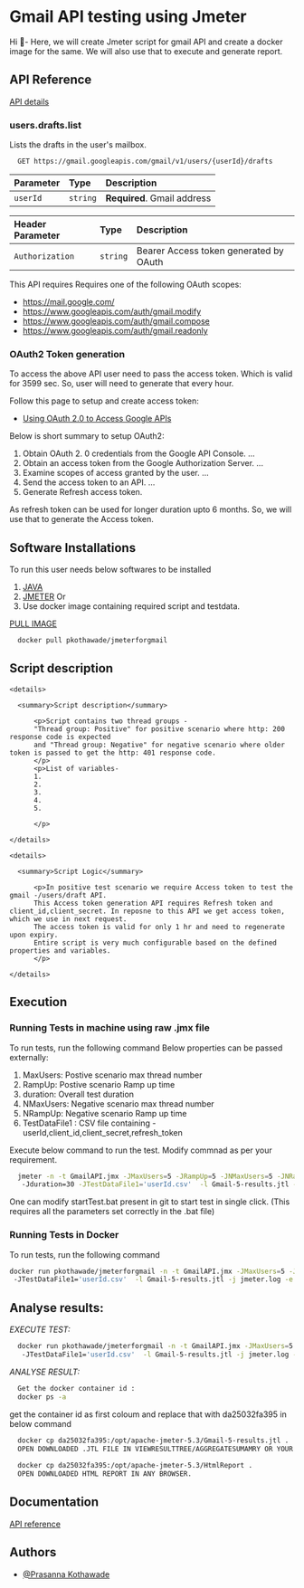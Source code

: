 
#  Gmail API testing using Jmeter

Hi :wave:- Here, we will create Jmeter script for gmail API and create a docker image for the same. We will also use that to execute and generate report.



## API Reference

[API details](https://developers.google.com/gmail/api/reference/rest/v1/users.drafts/list)

###  users.drafts.list 
Lists the drafts in the user's mailbox.
```http
  GET https://gmail.googleapis.com/gmail/v1/users/{userId}/drafts
```

| Parameter | Type     | Description                |
| :-------- | :------- | :------------------------- |
| `userId` | `string` | **Required**. Gmail address|


| Header Parameter | Type     | Description                |
| :-------- | :------- | :------------------------- |
| `Authorization` | `string` |Bearer Access token generated by OAuth|

This API requires Requires one of the following OAuth scopes:
* https://mail.google.com/
* https://www.googleapis.com/auth/gmail.modify
* https://www.googleapis.com/auth/gmail.compose
* https://www.googleapis.com/auth/gmail.readonly

### OAuth2 Token generation
To access the above API user need to pass the access token. Which is valid for 3599 sec. So, user will need to generate that every hour. 

Follow this page to setup and create access token:
* [Using OAuth 2.0 to Access Google APIs](https://developers.google.com/identity/protocols/oauth2)

Below is short summary to setup OAuth2: 
  1. Obtain OAuth 2. 0 credentials from the Google API Console. ...
  2. Obtain an access token from the Google Authorization Server. ...
  3. Examine scopes of access granted by the user. ...
  4. Send the access token to an API. ...
  5. Generate Refresh access token.
  
  As refresh token can be used for longer duration upto 6 months. So, we will use that to generate the Access token. 
  
## Software Installations

To run this user needs below softwares to be installed
1. [JAVA](https://positive-stud.medium.com/step-by-step-guide-to-install-java-on-windows-pc-c85e7778c14c) 
2. [JMETER](https://www.guru99.com/guide-to-install-jmeter.html)
Or 
1. Use docker image containing required script and testdata.  

 [PULL IMAGE](https://hub.docker.com/r/pkothawade/jmeterforgmail)
```bash
  docker pull pkothawade/jmeterforgmail
```

## Script description

    <details>
    
      <summary>Script description</summary>
      
          <p>Script contains two thread groups - 
          "Thread group: Positive" for positive scenario where http: 200 response code is expected 
          and "Thread group: Negative" for negative scenario where older token is passed to get the http: 401 response code. 
          </p>
          <p>List of variables- 
          1. 
          2. 
          3. 
          4. 
          5. 

          </p>
        
    </details>
    
    <details>
    
      <summary>Script Logic</summary>
      
          <p>In positive test scenario we require Access token to test the gmail -/users/draft API.
          This Access token generation API requires Refresh token and client_id,client_secret. In reposne to this API we get access token, which we use in next request.  
          The access token is valid for only 1 hr and need to regenerate upon expiry. 
          Entire script is very much configurable based on the defined properties and variables. 
          </p>
      
    </details>

## Execution
### Running Tests in machine using raw .jmx file

To run tests, run the following command
Below properties can be passed externally:
1. MaxUsers: Postive scenario max thread number
2. RampUp: Postive scenario Ramp up time
3. duration: Overall test duration
4. NMaxUsers: Negative scenario max thread number
5. NRampUp: Negative scenario Ramp up time
6. TestDataFile1 : CSV file containing - userId,client_id,client_secret,refresh_token 

Execute below command to run the test. Modify commnad as per your requirement.
```bash
  jmeter -n -t GmailAPI.jmx -JMaxUsers=5 -JRampUp=5 -JNMaxUsers=5 -JNRampUp=5
   -Jduration=30 -JTestDataFile1='userId.csv'  -l Gmail-5-results.jtl -j jmeter.log -e -o HtmlReport
```
One can modify startTest.bat present in git to start test in single click. (This requires all the parameters set correctly in the .bat file)

### Running Tests in Docker

To run tests, run the following command

```bash
docker run pkothawade/jmeterforgmail -n -t GmailAPI.jmx -JMaxUsers=5 -JRampUp=5 -JNMaxUsers=5 -JNRampUp=5 -Jduration=30
 -JTestDataFile1='userId.csv'  -l Gmail-5-results.jtl -j jmeter.log -e -o HtmlReport
```

## Analyse results:

*EXECUTE TEST:*
```bash
  docker run pkothawade/jmeterforgmail -n -t GmailAPI.jmx -JMaxUsers=5 -JRampUp=5 -JNMaxUsers=5 -JNRampUp=5 -Jduration=30
   -JTestDataFile1='userId.csv'  -l Gmail-5-results.jtl -j jmeter.log -e -o HtmlReport
```
*ANALYSE RESULT:*
```bash
  Get the docker container id :
  docker ps -a
```  
  get the container id as first coloum and replace that with da25032fa395 in below command
```bash
  docker cp da25032fa395:/opt/apache-jmeter-5.3/Gmail-5-results.jtl .
  OPEN DOWNLOADED .JTL FILE IN VIEWRESULTTREE/AGGREGATESUMAMRY OR YOUR FAVOURITE LISTENER.
  
  docker cp da25032fa395:/opt/apache-jmeter-5.3/HtmlReport .
  OPEN DOWNLOADED HTML REPORT IN ANY BROWSER. 
```
  
  
## Documentation

[API reference](https://developers.google.com/gmail/api/reference/rest/v1/users.drafts/list)

  
## Authors

- [@Prasanna Kothawade](https://github.com/kothawadeprasanna)


  
